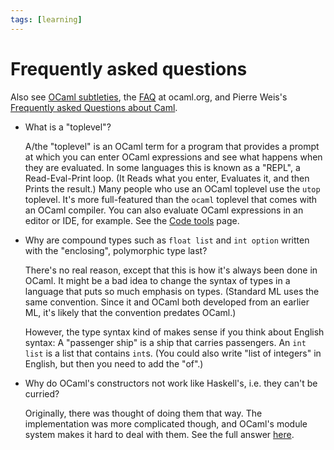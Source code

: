 ```yaml
---
tags: [learning]
---
```


# Frequently asked questions

Also see [OCaml subtleties](subtleties.md), the [FAQ](http://ocaml.org/learn/faq.html) at ocaml.org, and Pierre Weis's [Frequently asked Questions about Caml](http://caml.inria.fr/pub/old_caml_site/FAQ/FAQ_EXPERT-eng.html).

* What is a "toplevel"?

  A/the "toplevel" is an OCaml term for a program that provides a prompt
  at which you can enter OCaml expressions and see what happens when they
  are evaluated.  In some languages this is known as a "REPL", a
  Read-Eval-Print loop. (It Reads what you enter, Evaluates it, and
  then Prints the result.)  Many people who use an OCaml toplevel use the
  `utop` toplevel.  It's more full-featured than the `ocaml` toplevel that
  comes with an OCaml compiler. You can also evaluate OCaml expressions in an
  editor or IDE, for example.  See the 
  [Code tools](https://github.com/OCamlverse/ocamlverse.github.io/blob/master/content/code_tools.md)
  page.

* Why are compound types such as `float list` and `int option` written with the "enclosing", polymorphic type last?

  There's no real reason, except that this is how it's always been done in OCaml.
  It might be a bad idea to change the syntax of types in a language that puts so much emphasis on
  types.  (Standard ML uses the same convention.  Since it and OCaml both developed from an earlier
  ML, it's likely that the convention predates OCaml.)
  
  However, the type syntax kind of makes sense if you think about English syntax:  A "passenger
  ship" is a ship that carries passengers.  An `int list` is a list that contains `int`s.
  (You could also write "list of integers" in English, but then you need to add the "of".)

* Why do OCaml's constructors not work like Haskell's, i.e. they can't be curried?

  Originally, there was thought of doing them that way. The implementation was more complicated though,
  and OCaml's module system makes it hard to deal with them. See the full answer
  [here](http://caml-list.inria.narkive.com/WUIPH06Z/why-can-t-i-use-constructors-as-functions).
